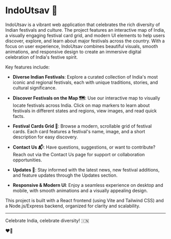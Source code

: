 # IndoUtsav 🎊

IndoUtsav is a vibrant web application that celebrates the rich diversity of Indian festivals and culture. The project features an interactive map of India, a visually engaging festival card grid, and modern UI elements to help users discover, explore, and learn about major festivals across the country. With a focus on user experience, IndoUtsav combines beautiful visuals, smooth animations, and responsive design to create an immersive digital celebration of India's festive spirit.

Key features include:
- **Diverse Indian Festivals**: Explore a curated collection of India's most iconic and regional festivals, each with unique traditions, stories, and cultural significance.

- **Discover Festivals on the Map 🗺️**: Use our interactive map to visually locate festivals across India. Click on map markers to learn about festivals in different states and regions, view images, and read quick facts.

- **Festival Cards Grid 🎴**: Browse a modern, scrollable grid of festival cards. Each card features a festival's name, image, and a short description for easy discovery.

- **Contact Us 📬**: Have questions, suggestions, or want to contribute? Reach out via the Contact Us page for support or collaboration opportunities.

- **Updates 🔔**: Stay informed with the latest news, new festival additions, and feature updates through the Updates section.

- **Responsive & Modern UI**: Enjoy a seamless experience on desktop and mobile, with smooth animations and a visually appealing design.

This project is built with a React frontend (using Vite and Tailwind CSS) and a Node.js/Express backend, organized for clarity and scalability.

---
Celebrate India, celebrate diversity! 🇮🇳

 ❤💫 
